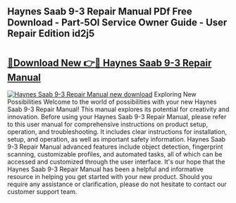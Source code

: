 ## Haynes Saab 9-3 Repair Manual PDf Free Download - Part-5Ol Service Owner Guide - User Repair Edition id2j5

# <h2><a href="http://bc26799.oget.top/?id=Haynes+Saab+9-3+Repair+Manual">🔗Download New 👉🔴 Haynes Saab 9-3 Repair Manual</a></h2>

[![Haynes Saab 9-3 Repair Manual new download](https://i.imgur.com/5g1atiW.png)](http://bc26799.oget.top/?id=Haynes+Saab+9-3+Repair+Manual)
Exploring New Possibilities Welcome to the world of possibilities with your new Haynes Saab 9-3 Repair Manual! This manual explores its potential for creativity and innovation. Before using your Haynes Saab 9-3 Repair Manual, please refer to this user manual for comprehensive instructions on product setup, operation, and troubleshooting. It includes clear instructions for installation, setup, and operation, as well as important safety information. Haynes Saab 9-3 Repair Manual advanced features include object detection, fingerprint scanning, customizable profiles, and automated tasks, all of which can be accessed and customized through the user interface. It's our hope that the Haynes Saab 9-3 Repair Manual has been a helpful and informative resource in helping you get started with your new product. Should you require any assistance or clarification, please do not hesitate to contact our customer support team.
